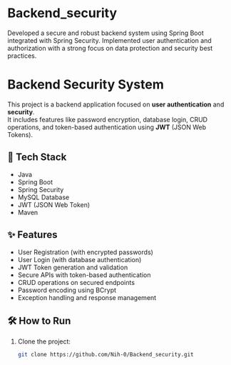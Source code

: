 # Backend_security
Developed a secure and robust backend system using Spring Boot integrated with Spring Security. Implemented user authentication and authorization with a strong focus on data protection and security best practices.
# Backend Security System

This project is a backend application focused on **user authentication** and **security**.  
It includes features like password encryption, database login, CRUD operations, and token-based authentication using **JWT** (JSON Web Tokens).

## 🚀 Tech Stack
- Java
- Spring Boot
- Spring Security
- MySQL Database
- JWT (JSON Web Token)
- Maven

## ✨ Features
- User Registration (with encrypted passwords)
- User Login (with database authentication)
- JWT Token generation and validation
- Secure APIs with token-based authentication
- CRUD operations on secured endpoints
- Password encoding using BCrypt
- Exception handling and response management

## 🛠️ How to Run
1. Clone the project:
   ```bash
   git clone https://github.com/Nih-0/Backend_security.git

